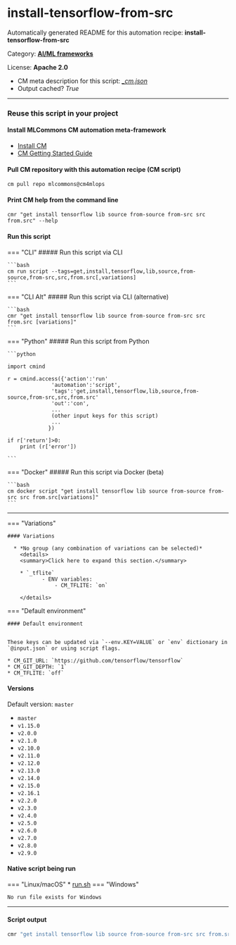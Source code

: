 # install-tensorflow-from-src
Automatically generated README for this automation recipe: **install-tensorflow-from-src**

Category: **[AI/ML frameworks](..)**

License: **Apache 2.0**


* CM meta description for this script: *[_cm.json](https://github.com/mlcommons/cm4mlops/tree/main/script/install-tensorflow-from-src/_cm.json)*
* Output cached? *True*

---
### Reuse this script in your project

#### Install MLCommons CM automation meta-framework

* [Install CM](https://docs.mlcommons.org/ck/install)
* [CM Getting Started Guide](https://docs.mlcommons.org/ck/getting-started/)

#### Pull CM repository with this automation recipe (CM script)

```cm pull repo mlcommons@cm4mlops```

#### Print CM help from the command line

````cmr "get install tensorflow lib source from-source from-src src from.src" --help````

#### Run this script

=== "CLI"
    ##### Run this script via CLI

    ```bash
    cm run script --tags=get,install,tensorflow,lib,source,from-source,from-src,src,from.src[,variations] 
    ```
=== "CLI Alt"
    ##### Run this script via CLI (alternative)


    ```bash
    cmr "get install tensorflow lib source from-source from-src src from.src [variations]" 
    ```

=== "Python"
    ##### Run this script from Python


    ```python

    import cmind

    r = cmind.access({'action':'run'
                  'automation':'script',
                  'tags':'get,install,tensorflow,lib,source,from-source,from-src,src,from.src'
                  'out':'con',
                  ...
                  (other input keys for this script)
                  ...
                 })

    if r['return']>0:
        print (r['error'])

    ```


=== "Docker"
    ##### Run this script via Docker (beta)

    ```bash
    cm docker script "get install tensorflow lib source from-source from-src src from.src[variations]" 
    ```
___

=== "Variations"


    #### Variations

      * *No group (any combination of variations can be selected)*
        <details>
        <summary>Click here to expand this section.</summary>

        * `_tflite`
               - ENV variables:
                   - CM_TFLITE: `on`

        </details>

=== "Default environment"

    #### Default environment


    These keys can be updated via `--env.KEY=VALUE` or `env` dictionary in `@input.json` or using script flags.

    * CM_GIT_URL: `https://github.com/tensorflow/tensorflow`
    * CM_GIT_DEPTH: `1`
    * CM_TFLITE: `off`


#### Versions
Default version: `master`

* `master`
* `v1.15.0`
* `v2.0.0`
* `v2.1.0`
* `v2.10.0`
* `v2.11.0`
* `v2.12.0`
* `v2.13.0`
* `v2.14.0`
* `v2.15.0`
* `v2.16.1`
* `v2.2.0`
* `v2.3.0`
* `v2.4.0`
* `v2.5.0`
* `v2.6.0`
* `v2.7.0`
* `v2.8.0`
* `v2.9.0`

#### Native script being run
=== "Linux/macOS"
     * [run.sh](https://github.com/mlcommons/cm4mlops/tree/main/script/install-tensorflow-from-src/run.sh)
=== "Windows"

    No run file exists for Windows
___
#### Script output
```bash
cmr "get install tensorflow lib source from-source from-src src from.src [variations]"  -j
```